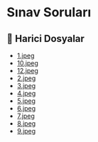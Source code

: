 # Sınav Soruları


<!--Index-->

## 🔗 Harici Dosyalar

- [1.jpeg](./1.jpeg)
- [10.jpeg](./10.jpeg)
- [12.jpeg](./12.jpeg)
- [2.jpeg](./2.jpeg)
- [3.jpeg](./3.jpeg)
- [4.jpeg](./4.jpeg)
- [5.jpeg](./5.jpeg)
- [6.jpeg](./6.jpeg)
- [7.jpeg](./7.jpeg)
- [8.jpeg](./8.jpeg)
- [9.jpeg](./9.jpeg)


<!--Index-->

